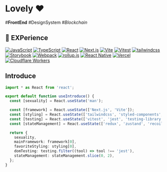 # Lovely ❤️

\#**FrontEnd** \#DesignSystem \#_Blockchain_

## 🚀 EXPerience

[![JavaScript](https://img.shields.io/badge/JavsScript-F7DF1E?style=flat-square&logo=JavaScript&logoColor=222)](https://github.com/StyleList94?tab=repositories&language=javascript)
[![TypeScript](https://img.shields.io/badge/TypeScript-3178C6?style=flat-square&logo=TypeScript&logoColor=eee)](https://github.com/StyleList94?tab=repositories&language=typescript)
[![React](https://img.shields.io/badge/React-61DAFB?style=flat-square&logo=React&logoColor=222)](https://github.com/StyleList94?tab=repositories&q=react)
[![Next.js](https://img.shields.io/badge/Next.js-000000?style=flat-square&logo=Next.js&logoColor=eee)](https://github.com/StyleList94?tab=repositories&q=nextjs)
[![Vite](https://img.shields.io/badge/Vite-646CFF?style=flat-square&logo=Vite&logoColor=f6cf4b)](https://github.com/StyleList94?tab=repositories&q=vite)
[![Vitest](https://img.shields.io/badge/Vitest-6E9F18?style=flat-square&logo=Vitest&logoColor=f6cf4b)](https://github.com/StyleList94?tab=repositories&q=vitest)
[![tailwindcss](https://img.shields.io/badge/tailwindcss-06B6D4?style=flat-square&logo=Tailwind%20CSS&logoColor=eee)](https://github.com/StyleList94?tab=repositories&q=tailwindcss)
[![Storybook](https://img.shields.io/badge/Storybook-FF4785?style=flat-square&logo=Storybook&logoColor=eee)](https://github.com/StyleList94?tab=repositories&q=storybook)
[![Webpack](https://img.shields.io/badge/Webpack-8DD6F9?style=flat-square&logo=Webpack&logoColor=222)](https://github.com/StyleList94?tab=repositories&q=webpack)
[![rollup.js](https://img.shields.io/badge/rollup.js-EC4A3F?style=flat-square&logo=rollup.js&logoColor=eee)](https://github.com/StyleList94?tab=repositories&q=rollupjs)
[![React Native](https://img.shields.io/badge/React%20Native-61DAFB?style=flat-square&logo=React&logoColor=222)](https://github.com/StyleList94?tab=repositories&q=react-native)
[![Vercel](https://img.shields.io/badge/Vercel-000000?style=flat-square&logo=Vercel&logoColor=eee)](https://github.com/StyleList94?tab=repositories&q=vercel)
[![Cloudflare Workers](https://img.shields.io/badge/Workers-F38020?style=flat-square&logo=Cloudflare%20Workers&logoColor=eee)](https://github.com/StyleList94?tab=repositories&q=cloudflare-workers)

## Introduce

```ts
import * as React from 'react';

export default function useIntroduce() {
  const [sexuality] = React.useState('man');

  const [framework] = React.useState(['Next.js', 'Vite']);
  const [styling] = React.useState(['tailwindcss', 'styled-components', 'CSS']);
  const [testing] = React.useState(['vitest', 'jest', 'testing-library']);
  const [stateManagement] = React.useState(['redux', 'zustand', 'recoil']);

  return {
    sexuality,
    mainFramework: framework[0],
    favoriteStyling: styling[0],
    domTesting: testing.filter((tool) => tool !== 'jest'),
    stateManagement: stateManagement.slice(0, 2),
  };
}
```

<!--
**LovelyHaRa/LovelyHaRa** is a ✨ _special_ ✨ repository because its `README.md` (this file) appears on your GitHub profile.

Here are some ideas to get you started:

- 🔭 I’m currently working on ...
- 🌱 I’m currently learning ...
- 👯 I’m looking to collaborate on ...
- 🤔 I’m looking for help with ...
- 💬 Ask me about ...
- 📫 How to reach me: ...
- 😄 Pronouns: ...
- ⚡ Fun fact: ...

-->
